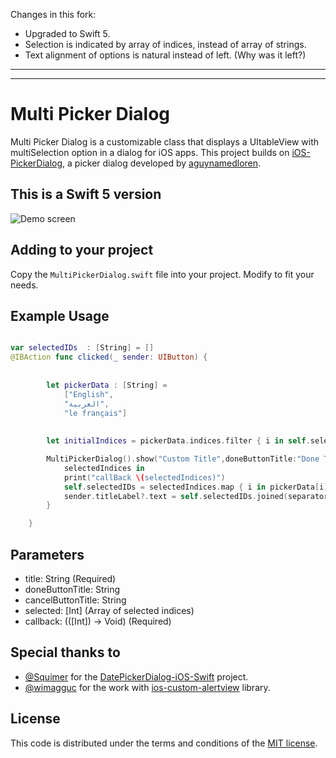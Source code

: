 Changes in this fork:

- Upgraded to Swift 5.
- Selection is indicated by array of indices, instead of array of strings.
- Text alignment of options is natural instead of left. (Why was it left?)

-----
-----

# Multi Picker Dialog

Multi Picker Dialog is a customizable class that displays a UItableView with multiSelection option in a dialog
for iOS apps.  This project builds on [iOS-PickerDialog](https://github.com/aguynamedloren/ios-picker-dialog),
a picker dialog developed by [aguynamedloren](https://github.com/aguynamedloren).

## This is a Swift 5 version

![Demo screen](demo.gif)

## Adding to your project

Copy the `MultiPickerDialog.swift` file into your project.  Modify to fit your needs.

## Example Usage

```swift

var selectedIDs  : [String] = []
@IBAction func clicked(_ sender: UIButton) {
        
        
        let pickerData : [String] =
            ["English",
            "العربية",
            "le français"]
        
        
        let initialIndices = pickerData.indices.filter { i in self.selectedIDs.containes(pickerData[i]) }

        MultiPickerDialog().show("Custom Title",doneButtonTitle:"Done Title", cancelButtonTitle:"Cancel Title" ,options: pickerData, selected:  initialIndices) {
            selectedIndices in
            print("callBack \(selectedIndices)")
            self.selectedIDs = selectedIndices.map { i in pickerData[i] }
            sender.titleLabel?.text = self.selectedIDs.joined(separator: ", ")
        }

    }

```

## Parameters

* title: String (Required)
* doneButtonTitle: String
* cancelButtonTitle: String
* selected: [Int] (Array of selected indices)
* callback: (([Int]) -> Void) (Required)


## Special thanks to

* [@Squimer](https://github.com/squimer) for the [DatePickerDialog-iOS-Swift](https://github.com/squimer/DatePickerDialog-iOS-Swift) project.
* [@wimagguc](https://github.com/wimagguc) for the work with [ios-custom-alertview](https://github.com/wimagguc/ios-custom-alertview) library.

## License

This code is distributed under the terms and conditions of the [MIT license](LICENSE).
